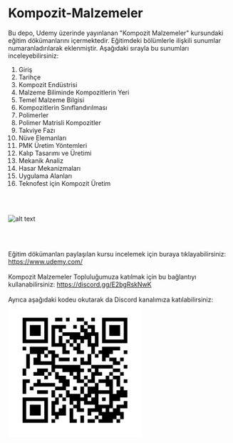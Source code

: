 # Kompozit-Malzemeler
Bu depo, Udemy üzerinde yayınlanan "Kompozit Malzemeler" kursundaki eğitim dökümanlarını içermektedir. Eğitimdeki bölümlerle ilişkili sunumlar numaranladırılarak eklenmiştir. Aşağıdaki sırayla bu sunumları inceleyebilirsiniz:

1. Giriş
2. Tarihçe
3. Kompozit Endüstrisi
4. Malzeme Biliminde Kompozitlerin Yeri
5. Temel Malzeme Bilgisi
6. Kompozitlerin Sınıflandırılması
7. Polimerler
8. Polimer Matrisli Kompozitler
9. Takviye Fazı
10. Nüve Elemanları
11. PMK Üretim Yöntemleri
12. Kalıp Tasarımı ve Üretimi
13. Mekanik Analiz
14. Hasar Mekanizmaları
15. Uygulama Alanları
16. Teknofest için Kompozit Üretim

<br><br>

![alt text](https://github.com/grboguz/Kompozit-Malzemeler/blob/main/composite_material_stress.gif)

<br><br>

Eğitim dökümanları paylaşılan kursu incelemek için buraya tıklayabilirsiniz: https://www.udemy.com/ <br><br>
Kompozit Malzemeler Topluluğumuza katılmak için bu bağlantıyı kullanabilirsiniz: https://discord.gg/E2bgRskNwK <br><br>
Ayrıca aşağıdaki kodeu okutarak da Discord kanalımıza katılabilirsiniz:<br>
![alt text](https://github.com/grboguz/Kompozit-Malzemeler/blob/main/Discord_QR.png)
